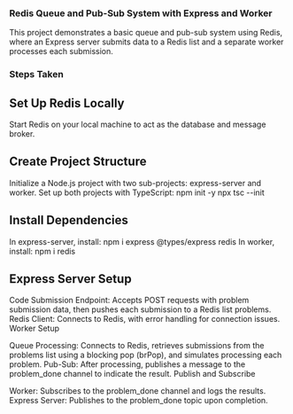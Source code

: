 ### Redis Queue and Pub-Sub System with Express and Worker
This project demonstrates a basic queue and pub-sub system using Redis, where an Express server submits data to a Redis list and a separate worker processes each submission.

### Steps Taken
## Set Up Redis Locally
Start Redis on your local machine to act as the database and message broker.

## Create Project Structure

Initialize a Node.js project with two sub-projects: express-server and worker.
Set up both projects with TypeScript:
npm init -y
npx tsc --init

## Install Dependencies

In express-server, install:
npm i express @types/express redis
In worker, install:
npm i redis

## Express Server Setup

Code Submission Endpoint: Accepts POST requests with problem submission data, then pushes each submission to a Redis list problems.
Redis Client: Connects to Redis, with error handling for connection issues.
Worker Setup

Queue Processing: Connects to Redis, retrieves submissions from the problems list using a blocking pop (brPop), and simulates processing each problem.
Pub-Sub: After processing, publishes a message to the problem_done channel to indicate the result.
Publish and Subscribe

Worker: Subscribes to the problem_done channel and logs the results.
Express Server: Publishes to the problem_done topic upon completion.
